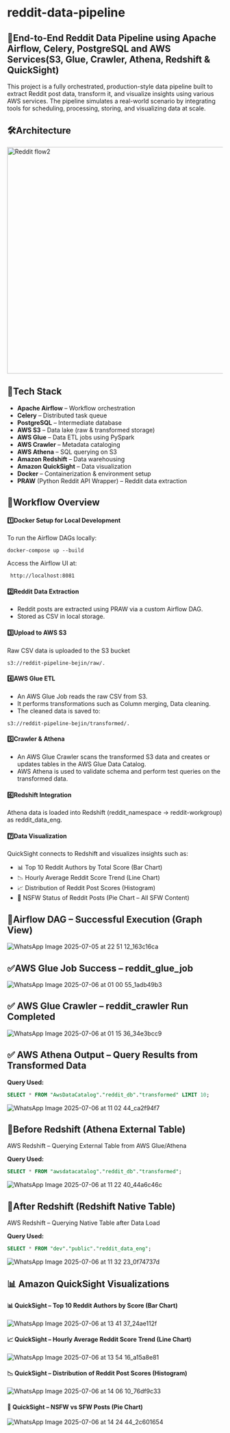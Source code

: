 # reddit-data-pipeline

## 🚀End-to-End Reddit Data Pipeline using Apache Airflow, Celery, PostgreSQL and AWS Services(S3, Glue, Crawler, Athena, Redshift & QuickSight)

This project is a fully orchestrated, production-style data pipeline built to extract Reddit post data, transform it, and visualize insights using various AWS services. The pipeline simulates a real-world scenario by integrating tools for scheduling, processing, storing, and visualizing data at scale.
## 🛠️Architecture


<img width="1525" height="529" alt="Reddit flow2" src="https://github.com/user-attachments/assets/8e1a0462-2545-4927-980e-fd362695d150" />



## 🧪Tech Stack
- **Apache Airflow** – Workflow orchestration
- **Celery** – Distributed task queue
- **PostgreSQL** – Intermediate database
- **AWS S3** – Data lake (raw & transformed storage)
- **AWS Glue** – Data ETL jobs using PySpark
- **AWS Crawler** – Metadata cataloging
- **AWS Athena** – SQL querying on S3
- **Amazon Redshift** – Data warehousing
- **Amazon QuickSight** – Data visualization
- **Docker** – Containerization & environment setup
- **PRAW** (Python Reddit API Wrapper) – Reddit data extraction

## 🔄Workflow Overview
#### 1️⃣Docker Setup for Local Development
To run the Airflow DAGs locally:
```
docker-compose up --build
```
Access the Airflow UI at:
```
 http://localhost:8081
```
#### 2️⃣Reddit Data Extraction
- Reddit posts are extracted using PRAW via a custom Airflow DAG.
- Stored as CSV in local storage.
#### 3️⃣Upload to AWS S3
Raw CSV data is uploaded to the S3 bucket
```
s3://reddit-pipeline-bejin/raw/.
```

#### 4️⃣AWS Glue ETL
- An AWS Glue Job reads the raw CSV from S3.
- It performs transformations such as Column merging, Data cleaning.
- The cleaned data is saved to:
```
s3://reddit-pipeline-bejin/transformed/.
```

#### 5️⃣Crawler & Athena
- An AWS Glue Crawler scans the transformed S3 data and creates or updates tables in the AWS Glue Data Catalog.
- AWS Athena is used to validate schema and perform test queries on the transformed data.

#### 6️⃣Redshift Integration
Athena data is loaded into Redshift (reddit_namespace → reddit-workgroup) as reddit_data_eng.

#### 7️⃣Data Visualization

QuickSight connects to Redshift and visualizes insights such as:
- 📊 Top 10 Reddit Authors by Total Score (Bar Chart)
- 📉 Hourly Average Reddit Score Trend (Line Chart)
- 📈 Distribution of Reddit Post Scores (Histogram)
- 🥧 NSFW Status of Reddit Posts (Pie Chart – All SFW Content)

## 📸Airflow DAG – Successful Execution (Graph View)
![WhatsApp Image 2025-07-05 at 22 51 12_163c16ca](https://github.com/user-attachments/assets/9c42226d-34f3-4868-b224-7e00d75b90a3)

## ✅AWS Glue Job Success – reddit_glue_job
![WhatsApp Image 2025-07-06 at 01 00 55_1adb49b3](https://github.com/user-attachments/assets/e8c26d7d-13eb-4242-a27e-4fc35c9c2339)

## ✅ AWS Glue Crawler – reddit_crawler Run Completed
![WhatsApp Image 2025-07-06 at 01 15 36_34e3bcc9](https://github.com/user-attachments/assets/93a5218b-94b1-444d-b7d2-1488828f6058)

## ✅ AWS Athena Output – Query Results from Transformed Data
**Query Used:**
```sql
SELECT * FROM "AwsDataCatalog"."reddit_db"."transformed" LIMIT 10;
```
![WhatsApp Image 2025-07-06 at 11 02 44_ca2f94f7](https://github.com/user-attachments/assets/860ccafd-600a-48ce-9faa-3a8a7ea229d9)

## 📄Before Redshift (Athena External Table)
AWS Redshift – Querying External Table from AWS Glue/Athena

**Query Used:**
```sql
SELECT * FROM "awsdatacatalog"."reddit_db"."transformed";
```
![WhatsApp Image 2025-07-06 at 11 22 40_44a6c46c](https://github.com/user-attachments/assets/ed5054db-6ba8-4148-8c3a-cee54ed853e7)

## 📄After Redshift (Redshift Native Table)
AWS Redshift – Querying Native Table after Data Load

**Query Used:**
```sql
SELECT * FROM "dev"."public"."reddit_data_eng";
```
![WhatsApp Image 2025-07-06 at 11 32 23_0f74737d](https://github.com/user-attachments/assets/77134d03-97e7-43bc-bfcd-e704da8bead4)

## 📊 Amazon QuickSight Visualizations
#### 📊 QuickSight – Top 10 Reddit Authors by Score (Bar Chart)
![WhatsApp Image 2025-07-06 at 13 41 37_24ae112f](https://github.com/user-attachments/assets/916c4f7b-eb38-497b-a5d5-0d3f40cce1b3)
 
#### 📈 QuickSight – Hourly Average Reddit Score Trend (Line Chart)
![WhatsApp Image 2025-07-06 at 13 54 16_a15a8e81](https://github.com/user-attachments/assets/f01dbdcd-3646-42c3-ab58-fa039acb2d6d)

#### 📉 QuickSight – Distribution of Reddit Post Scores (Histogram)
![WhatsApp Image 2025-07-06 at 14 06 10_76df9c33](https://github.com/user-attachments/assets/20302789-671a-4bae-833c-a941bd596369)

#### 🥧 QuickSight – NSFW vs SFW Posts (Pie Chart)
![WhatsApp Image 2025-07-06 at 14 24 44_2c601654](https://github.com/user-attachments/assets/d3dc2beb-7c21-4dd5-9a5a-955089fa7eb9)

